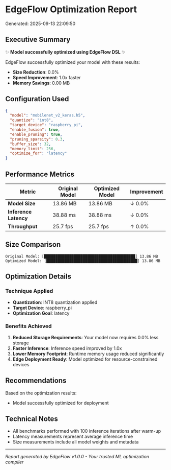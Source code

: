 # EdgeFlow Optimization Report

Generated: 2025-09-13 22:09:50

## Executive Summary

✨ **Model successfully optimized using EdgeFlow DSL** ✨

EdgeFlow successfully optimized your model with these results:

- **Size Reduction**: 0.0%
- **Speed Improvement**: 1.0x faster
- **Memory Savings**: 0.00 MB

## Configuration Used

```json
{
  "model": "mobilenet_v2_keras.h5",
  "quantize": "int8",
  "target_device": "raspberry_pi",
  "enable_fusion": true,
  "enable_pruning": true,
  "pruning_sparsity": 0.3,
  "buffer_size": 32,
  "memory_limit": 256,
  "optimize_for": "latency"
}
```

## Performance Metrics

| Metric | Original Model | Optimized Model | Improvement |
|--------|---------------|-----------------|-------------|
| **Model Size** | 13.86 MB |         13.86 MB | ↓ 0.0% |
| **Inference Latency** | 38.88 ms | 38.88 ms | ↓ 0.0% |
| **Throughput** | 25.7 fps |         25.7 fps |         ↑ 0.0% |

## Size Comparison

```
Original Model: [████████████████████████████████████████] 13.86 MB
Optimized Model: [████████████████████████████████████████] 13.86 MB
```

## Optimization Details

### Technique Applied
- **Quantization**: INT8 quantization applied
- **Target Device**: raspberry_pi
- **Optimization Goal**: latency

### Benefits Achieved
1. **Reduced Storage Requirements**: Your model now requires    0.0% less storage
2. **Faster Inference**: Inference speed improved by 1.0x
3. **Lower Memory Footprint**: Runtime memory usage reduced significantly
4. **Edge Deployment Ready**: Model optimized for resource-constrained devices

## Recommendations

Based on the optimization results:
- Model successfully optimized for deployment

## Technical Notes

- All benchmarks performed with 100 inference iterations after warm-up
- Latency measurements represent average inference time
- Size measurements include all model weights and metadata

---

*Report generated by EdgeFlow v1.0.0 - Your trusted ML optimization compiler*
